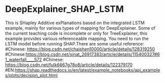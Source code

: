 # DeepExplainer_SHAP_LSTM
This is SHapley Additive exPlanations based on the integrated LSTM example, mainly for various types of mapping for DeepExplainer. Some of the current teaching code is incomplete or only for TreeExplainer, this example provides various referenceable mapping. You need to run the LSTM model before running SHAP.There are some useful reference:
#Chinese: https://blog.csdn.net/chaishen10000/article/details/128319250
#Chinese:https://blog.csdn.net/sinat_26917383/article/details/115400327#61_waterfall____572
#Chinese: https://blog.csdn.net/fulk6667g78o8/article/details/122379170
#EN:https://shap.readthedocs.io/en/latest/example_notebooks/api_examples/plots/decision_plot.html
